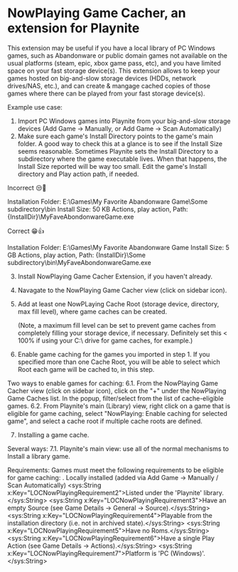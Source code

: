 # NowPlaying Game Cacher, an extension for Playnite

This extension may be useful if you have a local library of PC Windows games, such as Abandonware or public domain games not available on the usual platforms (steam, epic, xbox game pass, etc), and you have limited space on your fast storage device(s).  This extension allows to keep your games hosted on big-and-slow storage devices (HDDs, network drives/NAS, etc.), and can create & mangage cached copies of those games where there can be played from your fast storage device(s). 

Example use case:

1. Import PC Windows games into Playnite from your big-and-slow storage devices (Add Game -> Manually, or Add Game -> Scan Automatically)
2. Make sure each game's Install Directory points to the game's main folder. A good way to check this at a glance is to see if the Install Size seems reasonable. Sometimes Playnite sets the Install Directory to a subdirectory where the game executable lives.  When that happens, the Install Size reported will be way too small. Edit the game's Install directory and Play action path, if needed.

  Incorrect 😒🚫

  Installation Folder:  E:\Games\My Favorite Abandonware Game\Some subdirectory\bin
  Install Size: 50 KB
  Actions, play action, Path:  {InstallDir}\MyFaveAbondonwareGame.exe

  Correct 😁👍

  Installation Folder:  E:\Games\My Favorite Abandonware Game
  Install Size: 5 GB
  Actions, play action, Path:  {InstallDir}\Some subdirectory\bin\MyFaveAbondonwareGame.exe

3. Install NowPlaying Game Cacher Extension, if you haven't already.
4. Navagate to the NowPlaying Game Cacher view (click on sidebar icon).
5. Add at least one NowPLaying Cache Root (storage device, directory, max fill level), where game caches can be created.

   (Note, a maximum fill level can be set to prevent game caches from completely filling your storage device, if necessary.
   Definitely set this < 100% if using your C:\ drive for game caches, for example.)  

6. Enable game caching for the games you imported in step 1.  If you specified more than one Cache Root, you will be able to select which Root each game will be cached to, in this step.  

  Two ways to enable games for caching:
  6.1. From the NowPlaying Game Cacher view (click on sidebar icon), click on the "+" under the NowPlaying Game Caches list. In the popup,
  filter/select from the list of cache-eligible games.
  6.2. From Playnite's main (Library) view, right click on a game that is eligible for game caching, select 
  "NowPlaying: Enable caching for selected game", and select a cache root if multiple cache roots are defined. 

7. Installing a game cache.

  Several ways:
  7.1. Playnite's main view: use all of the normal mechanisms to Install a library game.



Requirements:
Games must meet the following requirements to be eligible for game caching:
. Locally installed (added via Add Game -> Manually / Scan Automatically)
    <sys:String x:Key="LOCNowPlayingRequirement2">Listed under the 'Playnite' library.</sys:String>
    <sys:String x:Key="LOCNowPlayingRequirement3">Have an empty Source (see Game Details -> General -> Source).</sys:String>
    <sys:String x:Key="LOCNowPlayingRequirement4">Playable from the installation directory (i.e. not in archived state).</sys:String>
    <sys:String x:Key="LOCNowPlayingRequirement5">Have no Roms.</sys:String>
    <sys:String x:Key="LOCNowPlayingRequirement6">Have a single Play Action (see Game Details -> Actions).</sys:String>
    <sys:String x:Key="LOCNowPlayingRequirement7">Platform is 'PC (Windows)'.</sys:String>
